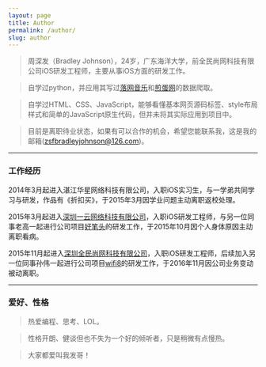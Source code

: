 ```yaml
---
layout: page
title: Author
permalink: /author/
slug: author
---
```


>周深发（Bradley Johnson），24岁，广东海洋大学，前全民尚网科技有限公司iOS研发工程师，主要从事iOS方面的研发工作。

>自学过python，并应用其写过[落网音乐](http://www.luoo.net/)和[煎蛋网](http://jandan.net/)的数据爬取。

>自学过HTML、CSS、JavaScript，能够看懂基本网页源码标签、style布局样式和简单的JavaScript原生代码，但并未将其实际应用到项目中。

>目前是离职待业状态，如果有可以合作的机会，希望您能联系我，这是我的邮箱(zsfbradleyjohnson@126.com)。

***

### 工作经历

2014年3月起进入湛江华星网络科技有限公司，入职iOS实习生，与一学弟共同学习与研发，作品有《折扣买》，于2015年3月因学业问题主动离职返校处理。

2015年3月起进入[深圳一云网络科技有限公司](http://www.haobitou.com/)，入职iOS研发工程师，与另一位同事老高一起进行公司项目[好笔头](https://itunes.apple.com/cn/app/hao-bi-tou-zuo-ye-wu-gen-ke/id670919062?mt=8)的研发工作，于2015年10月因个人身体原因主动离职看病。

2015年11月起进入[深圳全民尚网科技有限公司](http://www.i-wiwi.com/)，入职iOS研发工程师，后续加入另一位同事孙伟一起进行公司项目[wifi8](https://itunes.apple.com/cn/app/wifi8/id1067498263?mt=8)的研发工作，于2016年11月因公司业务变动被动离职。

***

### 爱好、性格

>热爱编程、思考、LOL。

>性格开朗、健谈但也不失为一个好的倾听者，只是稍微有点慢热。

>大家都爱叫我发哥！
